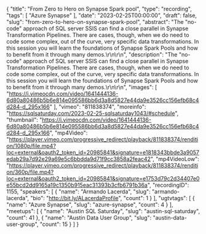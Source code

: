 {
  "title": "From Zero to Hero on Synapse Spark pool",
  "type": "recording",
  "tags": [
    "Azure Synapse"
  ],
  "date": "2023-02-25T00:00:00",
  "draft": false,
  "slug": "from-zero-to-hero-on-synapse-spark-pool",
  "abstract": "The \"no-code\" approach of SQL server SSIS can find a close parallel in Synapse Transformation Pipelines. There are cases, though, when we do need to code some complex, out of the curve, very specific data transformations. In this session you will learn the foundations of Synapse Spark Pools and how to benefit from it through many demos.\r\n\r\n",
  "description": "The \"no-code\" approach of SQL server SSIS can find a close parallel in Synapse Transformation Pipelines. There are cases, though, when we do need to code some complex, out of the curve, very specific data transformations. In this session you will learn the foundations of Synapse Spark Pools and how to benefit from it through many demos.\r\n\r\n",
  "images": [
    "https://i.vimeocdn.com/video/1641444136-6d80a80486b5b6e814e095586bb6d3a8d5827e44da9e3526cc156efb68c4d284-d_295x166"
  ],
  "vimeo": "811838374",
  "moreinfo": "https://sqlsaturday.com/2023-02-25-sqlsaturday1043/#schedule",
  "thumbnail": "https://i.vimeocdn.com/video/1641444136-6d80a80486b5b6e814e095586bb6d3a8d5827e44da9e3526cc156efb68c4d284-d_295x166",
  "mp4Video": "https://player.vimeo.com/progressive_redirect/playback/811838374/rendition/1080p/file.mp4?loc=external&oauth2_token_id=20985841&signature=e1818343bbde3a9057edab29a7d92e29a69e5c6bbdda9d71f9cc3858a2feac42",
  "mp4VideoLow": "https://player.vimeo.com/progressive_redirect/playback/811838374/rendition/360p/file.mp4?loc=external&oauth2_token_id=20985841&signature=e1753d79c2d34407e0e55bcd2dd9165a19c1350b915eac31393b3cfb6791b36a",
  "recordingID": 1155,
  "speakers": [
    {
      "name": "Armando Lacerda",
      "slug": "armando-lacerda",
      "bio": "http://bit.ly/ALacerdaProfile",
      "count": 1
    }
  ],
  "ugtvtags": [
    {
      "name": "Azure Synapse",
      "slug": "azure-synapse",
      "count": 4
    }
  ],
  "meetups": [
    {
      "name": "Austin SQL Saturday",
      "slug": "austin-sql-saturday",
      "count": 41
    },
    {
      "name": "Austin Data User Group",
      "slug": "austin-data-user-group",
      "count": 15
    }
  ]
}